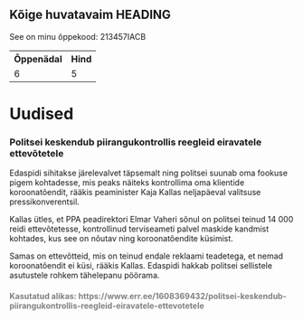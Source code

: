 
<html>
<head>
<title>Page Title</title>
</head>
<body>

<h2>Kõige huvatavaim HEADING </h2>
<p>See on minu õppekood: 213457IACB</p>

  <table>
  <tr>
    <th>Õppenädal</th>
    <th>Hind</th>
  </tr>
  <tr>
    <td>6</td>
    <td>5</td>
  </tr>
</table> 
  
<h1>Uudised</h1>
<h3>Politsei keskendub piirangukontrollis reegleid eiravatele ettevõtetele</h3>
  <p>Edaspidi sihitakse järelevalvet täpsemalt ning politsei suunab oma fookuse pigem kohtadesse, mis peaks näiteks kontrollima oma klientide koroonatõendit, rääkis peaminister Kaja Kallas neljapäeval valitsuse pressikonverentsil.

Kallas ütles, et PPA peadirektori Elmar Vaheri sõnul on politsei teinud 14 000 reidi ettevõtetesse, kontrollinud terviseameti palvel maskide kandmist kohtades, kus see on nõutav ning koroonatõendite küsimist.

Samas on ettevõtteid, mis on teinud endale reklaami teadetega, et nemad koroonatõendit ei küsi, rääkis Kallas. Edaspidi hakkab politsei sellistele asutustele rohkem tähelepanu pöörama.</p>
  <h4 style="color:Gray;">Kasutatud alikas: https://www.err.ee/1608369432/politsei-keskendub-piirangukontrollis-reegleid-eiravatele-ettevotetele</h4>
  
</body>
</html>

